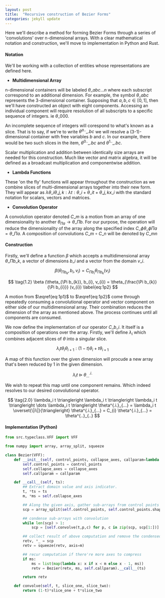 ```yaml
---
layout: post
title:  "Recursive construction of Bezier Forms"
categories: jekyll update
---
```


<script type="text/javascript"
  src="https://cdnjs.cloudflare.com/ajax/libs/mathjax/2.7.0/MathJax.js?config=TeX-AMS_CHTML">
</script>
<script type="text/x-mathjax-config">
  MathJax.Hub.Config({
    tex2jax: {
      inlineMath: [['$','$'], ['\\(','\\)']],
      processEscapes: true},
      jax: ["input/TeX","input/MathML","input/AsciiMath","output/CommonHTML"],
      extensions: ["tex2jax.js","mml2jax.js","asciimath2jax.js","MathMenu.js","MathZoom.js","AssistiveMML.js", "[Contrib]/a11y/accessibility-menu.js"],
      TeX: {
      extensions: ["AMSmath.js","AMSsymbols.js","noErrors.js","noUndefined.js"],
      equationNumbers: {
      autoNumber: "AMS"
      }
    }
  });
</script>

Here we'll describe a method for forming Bezier Forms through a series of 'convolutions' over n-dimensional arrays. With a clear mathematical 
notation and construction, we'll move to implementation in Python and Rust.

#### Notation

We'll be working with a collection of entities whose representations are defined here.

- **Multidimensional Array**

n-dimensional containers will be labeled $\theta\_{abc \ldots n}$ where each subscript correspond to an additional dimension.
For example, the symbol $\theta\_{abc}$ represents the 3-dimensional container. Supposing that $a, b, c \in [0,1]$, then we'll
have constructed an object with eight components. Accessing an individual component will require resolution of all subscripts
to a specific sequence of integers. ie $\theta\_{000}$. 

An incomplete sequence of integers will corespond to what's known as a slice. That is to say, if we're to write $\theta^{a..}\_{.bc}$ 
we will resolve a (3-1)-dimensional container with free variables $b$ and $c$. In our example, there would be two such slices in
the item, $\theta^{0..}\_{.bc}$ and $\theta^{1..}\_{.bc}$.

Scalar multiplication and addition between identically size arrays are needed for this construction. Much like vector and matrix algebra, 
it will be defined as a broadcast multiplication and componentwise addition. 

- **Lambda Functions**

These 'on the fly' functions will appear throughout the construction as we combine slices of multi-dimensional arrays together
into their new form. They will appear as $\lambda \theta\_i \theta\_{j, k}: \lambda t: \theta\_{i} + \theta\_{i}t + \theta\_{j, k}x\_{i}$ 
with the standard notation for scalars, vectors and matrices. 

- **Convolution Operator**

A convolution operator denoted $C\_{m}$ is a motion from an array of one dimensionality to another $\theta_{\Pi a} \rightarrow \theta\_{\Pi b}$. 
For our purpose, the operation will reduce the dimensionality of the array along the specified index $C\_{\phi} \theta\_{\phi \Pi a} = \theta\_{\Pi a}$.
A composition of convolutions $C\_{m} \circ C\_{n}$ will be denoted by $C\_{mn}$

#### Construction

Firstly, we'll define a function $\beta$ which accepts a multidimensional array $\theta\_{\Pi b\_{k}}$, a vector of dimensions $b\_{i}$ and a vector from 
the domain $v\_{i}$. 

$$ 
\tag{1.1}
\beta (\theta_{\Pi b_{k}}, b_{i}, v_{i}) = C_{\Pi b_{i}} \theta_{\Pi b_{k}} (v_{i})
\label{eq:1p1}
$$

$$
\tag{1.2}
\beta (\theta_{\Pi b_{k}}, b_{i}, v_{i}) = \theta_{\frac{\Pi b_{k}}{\Pi b_{i}}} (v_{i})
\label{eq:1p2}
$$

A motion from $\eqref{eq:1p1}$ to $\eqref{eq:1p2}$ come through repeatedly consuming a convolutional operator and vector component on either side of our
multidimensional array. Their combination reduces the dimension of the array as mentioned above. The process continues until all components are consumed.

We now define the implementation of our operator $C\_{b\_i}$. It itself is a composition of operations over the array. Firstly, we'll define $\lambda_i$ 
which combines adjacent slices of $\theta$ into a singular slice. 

$$
\tag{1.3}
 \lambda_i t \theta_{i} \theta_{i+1} : (1 - t)\theta_{i} + t\theta_{i+1}
$$

A map of this function over the given dimension will procude a new array that's been reduced by 1 in the given dimension. 

$$
\tag{1.4}
\lambda_i t \triangleright \theta^{.i.}_{...}
$$

We wish to repeat this map until one component remains. Which indeed resolves to our desired convolutional operator. 

$$
\tag{2.0}
\lambda_i t \triangleright \lambda_i t \triangleright \lambda_i t \triangleright \dots \lambda_i t \triangleright \theta^{.i.}_{...} = \lambda_i t \overset{\|i\|}{\triangleright} \theta^{.i.}_{...} = C_{i} \theta^{.i.}_{...} = \theta^{..}_{..}
$$


#### Implementation (Python)
```python
from src.typeclass.VFF import VFF

from numpy import array, array_split, squeeze

class Bezier(VFF):
    def __init__(self, control_points, collapse_axes, callparam=lambda t:t):
        self.control_points = control_points
        self.collapse_axes = collapse_axes
        self.callparam = callparam

    def __call__(self, ts):
        ## Extract domain value and axis indicator.
        t, *ts = ts
        m, *ms = self.collapse_axes

        ## Along the given axis, gather sub-arrays from control points
        scp = array_split(self.control_points, self.control_points.shape[m], m)

        ## condense sub-arrays with convolution 
        while len(scp) > 1: 
            scp = [self.convolve(t,p,c) for p, c in zip(scp, scp[1:])]

        ## collect result of above computation and remove the condensed axis
        retv, *_ = scp
        retv = squeeze(retv, axis=m)

        ## recur computation if there're more axes to compress
        if ms:
            ms = list(map(lambda x: x if x < m else x - 1, ms))
            retv = Bezier(retv, ms, self.callparam).__call__(ts)

        return retv

    def convolve(self, t, slice_one, slice_two):
        return (1-t)*slice_one + t*slice_two
```

